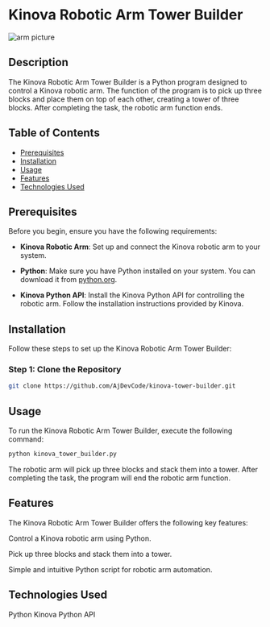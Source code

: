 # Kinova Robotic Arm Tower Builder

![arm picture ](https://github.com/AJDevCode/Kinova-RoboticArm-BlockTower/assets/67168409/bb9ae98c-b3c4-4968-b9f3-9d3a756aced7)


## Description
The Kinova Robotic Arm Tower Builder is a Python program designed to control a Kinova robotic arm. The function of the program is to pick up three blocks and place them on top of each other, creating a tower of three blocks. After completing the task, the robotic arm function ends.

## Table of Contents
- [Prerequisites](#prerequisites)
- [Installation](#installation)
- [Usage](#usage)
- [Features](#features)
- [Technologies Used](#technologies-used)


## Prerequisites
Before you begin, ensure you have the following requirements:

- **Kinova Robotic Arm**: Set up and connect the Kinova robotic arm to your system.

- **Python**: Make sure you have Python installed on your system. You can download it from [python.org](https://www.python.org/).

- **Kinova Python API**: Install the Kinova Python API for controlling the robotic arm. Follow the installation instructions provided by Kinova.

## Installation
Follow these steps to set up the Kinova Robotic Arm Tower Builder:

### Step 1: Clone the Repository
```bash
git clone https://github.com/AjDevCode/kinova-tower-builder.git
```
## Usage
To run the Kinova Robotic Arm Tower Builder, execute the following command:

``` bash
python kinova_tower_builder.py
```
The robotic arm will pick up three blocks and stack them into a tower. After completing the task, the program will end the robotic arm function.

## Features
The Kinova Robotic Arm Tower Builder offers the following key features:

Control a Kinova robotic arm using Python.

Pick up three blocks and stack them into a tower.

Simple and intuitive Python script for robotic arm automation.

## Technologies Used
Python
Kinova Python API
